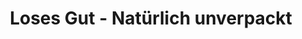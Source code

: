 ---
title: "Loses Gut - Natürlich unverpackt"
url: /leer-ostfriesland/loses-gut-natuerlich-unverpackt/
shop: Lebensmittel
---